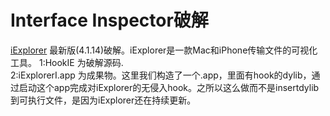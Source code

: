 # Interface Inspector破解

[iExplorer](https://macroplant.com/iexplorer) 最新版(4.1.14)破解。iExplorer是一款Mac和iPhone传输文件的可视化工具。
1:HookIE 为破解源码.    
2:iExplorerI.app 为成果物。这里我们构造了一个.app，里面有hook的dylib，通过启动这个app完成对iExplorer的无侵入hook。之所以这么做而不是insertdylib到可执行文件，是因为iExplorer还在持续更新。
